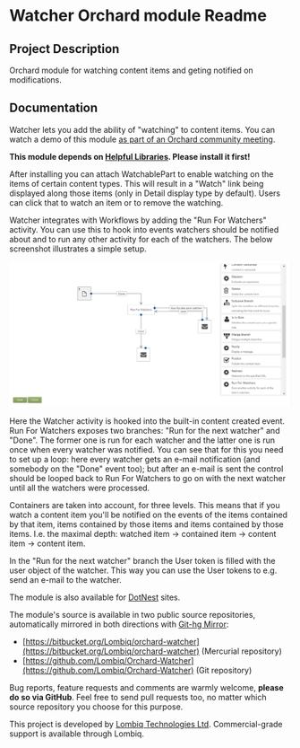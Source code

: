 # Watcher Orchard module Readme



## Project Description

Orchard module for watching content items and geting notified on modifications.


## Documentation

Watcher lets you add the ability of "watching" to content items. You can watch a demo of this module [as part of an Orchard community meeting](http://youtu.be/jXr0IMgUZhk?t=41m08s).

**This module depends on [Helpful Libraries](https://github.com/Lombiq/Helpful-Libraries). Please install it first!**

After installing you can attach WatchablePart to enable watching on the items of certain content types. This will result in a "Watch" link being displayed along those items (only in Detail display type by default). Users can click that to watch an item or to remove the watching.

Watcher integrates with Workflows by adding the "Run For Watchers" activity. You can use this to hook into events watchers should be notified about and to run any other activity for each of the watchers. The below screenshot illustrates a simple setup.

![alt text](Docs/lombiq-watcher-module-workflows.png "Lombiq Watcher module workflows")

Here the Watcher activity is hooked into the built-in content created event. Run For Watchers exposes two branches: "Run for the next watcher" and "Done". The former one is run for each watcher and the latter one is run once when every watcher was notified. You can see that for this you need to set up a loop: here every watcher gets an e-mail notification (and somebody on the "Done" event too); but after an e-mail is sent the control should be looped back to Run For Watchers to go on with the next watcher until all the watchers were processed.

Containers are taken into account, for three levels. This means that if you watch a content item you'll be notified on the events of the items contained by that item, items contained by those items and items contained by those items. I.e. the maximal depth: watched item -> contained item -> content item -> content item.

In the "Run for the next watcher" branch the User token is filled with the user object of the watcher. This way you can use the User tokens to e.g. send an e-mail to the watcher.

The module is also available for [DotNest](http://dotnest.com/) sites.

The module's source is available in two public source repositories, automatically mirrored in both directions with [Git-hg Mirror](https://githgmirror.com):

- [https://bitbucket.org/Lombiq/orchard-watcher](https://bitbucket.org/Lombiq/orchard-watcher) (Mercurial repository)
- [https://github.com/Lombiq/Orchard-Watcher](https://github.com/Lombiq/Orchard-Watcher) (Git repository)

Bug reports, feature requests and comments are warmly welcome, **please do so via GitHub**.
Feel free to send pull requests too, no matter which source repository you choose for this purpose.

This project is developed by [Lombiq Technologies Ltd](http://lombiq.com/). Commercial-grade support is available through Lombiq.